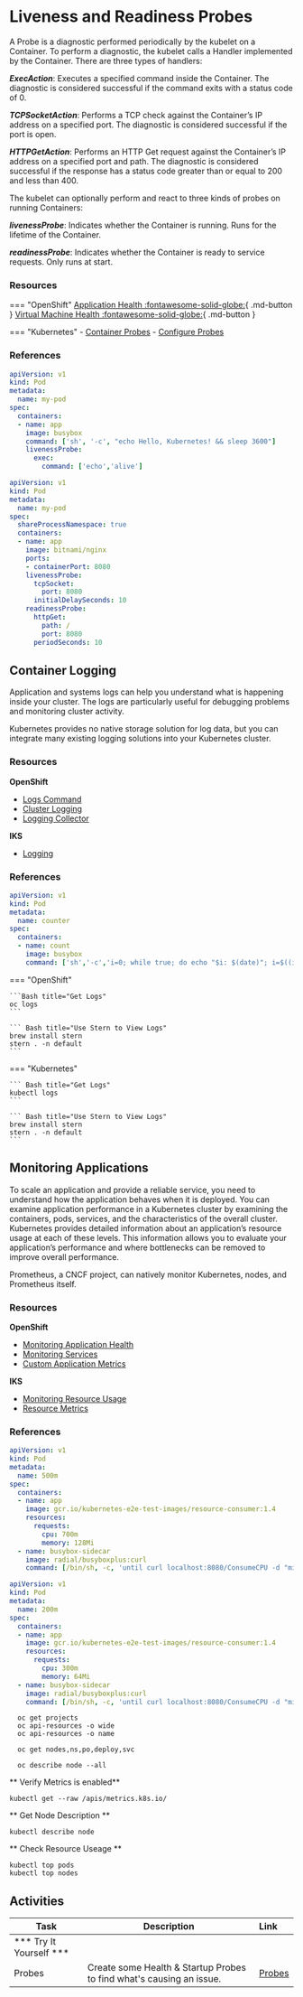# Liveness and Readiness Probes

A Probe is a diagnostic performed periodically by the kubelet on a Container. To perform a diagnostic, the kubelet calls a Handler implemented by the Container. There are three types of handlers:

***ExecAction***: Executes a specified command inside the Container. The diagnostic is considered successful if the command exits with a status code of 0.

***TCPSocketAction***: Performs a TCP check against the Container’s IP address on a specified port. The diagnostic is considered successful if the port is open.

***HTTPGetAction***: Performs an HTTP Get request against the Container’s IP address on a specified port and path. The diagnostic is considered successful if the response has a status code greater than or equal to 200 and less than 400.

The kubelet can optionally perform and react to three kinds of probes on running Containers:

***livenessProbe***: Indicates whether the Container is running. Runs for the lifetime of the Container.

***readinessProbe***: Indicates whether the Container is ready to service requests. Only runs at start.

### Resources

=== "OpenShift"
    [Application Health :fontawesome-solid-globe:](https://docs.openshift.com/container-platform/4.12/virt/logging_events_monitoring/virt-monitoring-vm-health.html){ .md-button }
    [Virtual Machine Health :fontawesome-solid-globe:](https://docs.openshift.com/container-platform/4.12/virt/logging_events_monitoring/virt-monitoring-vm-health.html){ .md-button }

=== "Kubernetes"
    - [Container Probes](https://kubernetes.io/docs/concepts/workloads/pods/pod-lifecycle/#container-probes)
    - [Configure Probes](https://kubernetes.io/docs/tasks/configure-pod-container/configure-liveness-readiness-probes/)

### References

```yaml
apiVersion: v1
kind: Pod
metadata:
  name: my-pod
spec:
  containers:
  - name: app
    image: busybox
    command: ['sh', '-c', "echo Hello, Kubernetes! && sleep 3600"]
    livenessProbe:
      exec:
        command: ['echo','alive']
```

```yaml
apiVersion: v1
kind: Pod
metadata:
  name: my-pod
spec:
  shareProcessNamespace: true
  containers:
  - name: app
    image: bitnami/nginx
    ports:
    - containerPort: 8080
    livenessProbe:
      tcpSocket:
        port: 8080
      initialDelaySeconds: 10
    readinessProbe:
      httpGet:
        path: /
        port: 8080
      periodSeconds: 10
```

## Container Logging

Application and systems logs can help you understand what is happening inside your cluster. The logs are particularly useful for debugging problems and monitoring cluster activity.

Kubernetes provides no native storage solution for log data, but you can integrate many existing logging solutions into your Kubernetes cluster.

### Resources

**OpenShift**
- [Logs Command](https://docs.openshift.com/container-platform/4.3/cli_reference/openshift_cli/developer-cli-commands.html#logs)
- [Cluster Logging](https://docs.openshift.com/container-platform/4.3/logging/cluster-logging.html)
- [Logging Collector](https://docs.openshift.com/container-platform/4.3/logging/config/cluster-logging-collector.html)

**IKS**
- [Logging](https://kubernetes.io/docs/concepts/cluster-administration/logging/)

### References


```yaml title="Pod Example"
apiVersion: v1
kind: Pod
metadata:
  name: counter
spec:
  containers:
  - name: count
    image: busybox
    command: ['sh','-c','i=0; while true; do echo "$i: $(date)"; i=$((i+1)); sleep 5; done']
```

=== "OpenShift"

    ```Bash title="Get Logs"
    oc logs
    ```

    ``` Bash title="Use Stern to View Logs"
    brew install stern
    stern . -n default
    ```

=== "Kubernetes"

    ``` Bash title="Get Logs"
    kubectl logs
    ```

    ``` Bash title="Use Stern to View Logs"
    brew install stern
    stern . -n default
    ```

## Monitoring Applications

To scale an application and provide a reliable service, you need to understand how the application behaves when it is deployed. You can examine application performance in a Kubernetes cluster by examining the containers, pods, services, and the characteristics of the overall cluster. Kubernetes provides detailed information about an application’s resource usage at each of these levels. This information allows you to evaluate your application’s performance and where bottlenecks can be removed to improve overall performance.

Prometheus, a CNCF project, can natively monitor Kubernetes, nodes, and Prometheus itself.

### Resources

**OpenShift**
- [Monitoring Application Health](https://docs.openshift.com/container-platform/4.3/applications/application-health.html)
- [Monitoring Services](https://docs.openshift.com/container-platform/4.3/monitoring/monitoring-your-own-services.html)
- [Custom Application Metrics](https://docs.openshift.com/container-platform/4.3/monitoring/exposing-custom-application-metrics-for-autoscaling.html)

**IKS**
- [Monitoring Resource Usage](https://kubernetes.io/docs/tasks/debug-application-cluster/resource-usage-monitoring/)
- [Resource Metrics](https://kubernetes.io/docs/tasks/debug-application-cluster/resource-metrics-pipeline/)

### References

```yaml
apiVersion: v1
kind: Pod
metadata:
  name: 500m
spec:
  containers:
  - name: app
    image: gcr.io/kubernetes-e2e-test-images/resource-consumer:1.4
    resources:
      requests:
        cpu: 700m
        memory: 128Mi
  - name: busybox-sidecar
    image: radial/busyboxplus:curl
    command: [/bin/sh, -c, 'until curl localhost:8080/ConsumeCPU -d "millicores=500&durationSec=3600"; do sleep 5; done && sleep 3700']
```

```yaml
apiVersion: v1
kind: Pod
metadata:
  name: 200m
spec:
  containers:
  - name: app
    image: gcr.io/kubernetes-e2e-test-images/resource-consumer:1.4
    resources:
      requests:
        cpu: 300m
        memory: 64Mi
  - name: busybox-sidecar
    image: radial/busyboxplus:curl
    command: [/bin/sh, -c, 'until curl localhost:8080/ConsumeCPU -d "millicores=200&durationSec=3600"; do sleep 5; done && sleep 3700']
```
<Tabs>
<Tab label="OpenShift">

```
  oc get projects
  oc api-resources -o wide
  oc api-resources -o name

  oc get nodes,ns,po,deploy,svc

  oc describe node --all
  ```

</Tab>

<Tab label="IKS">

** Verify Metrics is enabled**
```
kubectl get --raw /apis/metrics.k8s.io/
```

** Get Node Description **
```
kubectl describe node
```

** Check Resource Useage **
```
kubectl top pods
kubectl top nodes
```

</Tab>

</Tabs>

## Activities

| Task                            | Description         | Link        |
| --------------------------------| ------------------  |:----------- |
| *** Try It Yourself ***                         |         |         |
| Probes | Create some Health & Startup Probes to find what's causing an issue.  | [Probes](../kube-overview/activities/labs/lab4) |
